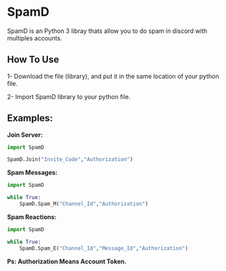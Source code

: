 # SpamD

SpamD is an Python 3 libray thats allow you to do spam in discord with multiples accounts.

## How To Use

1- Download the file (library), and put it in the same location of your python file.

2- Import SpamD library to your python file.

## Examples:

**Join Server:**

```py
import SpamD

SpamD.Join("Invite_Code","Authorization")
```

**Spam Messages:**

```py
import SpamD

while True:
    SpamD.Spam_M("Channel_Id","Authorization")

```

**Spam Reactions:**

```py
import SpamD

while True:
    SpamD.Spam_E("Channel_Id","Message_Id","Authorization")

```

**Ps: Authorization Means Account Token.**
